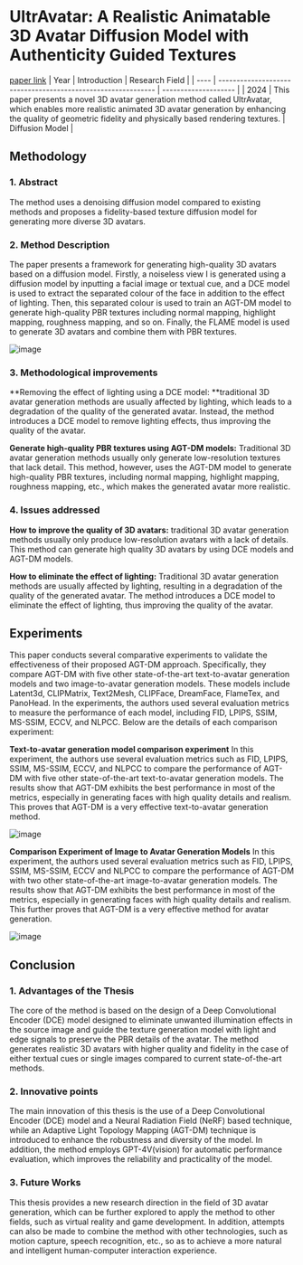 # UltrAvatar: A Realistic Animatable 3D Avatar Diffusion Model with Authenticity Guided Textures
[paper link](https://arxiv.org/pdf/2401.11078) 
| Year | Introduction                                                         | Research Field                 |
| ---- | ------------------------------------------------------------ | -------------------- |
| 2024 | This paper presents a novel 3D avatar generation method called UltrAvatar, which enables more realistic animated 3D avatar generation by enhancing the quality of geometric fidelity and physically based rendering textures.          |  Diffusion Model        |

## Methodology

### 1. Abstract
 The method uses a denoising diffusion model compared to existing methods and proposes a fidelity-based texture diffusion model for generating more diverse 3D avatars.

### 2. Method Description 
The paper presents a framework for generating high-quality 3D avatars based on a diffusion model. Firstly, a noiseless view I is generated using a diffusion model by inputting a facial image or textual cue, and a DCE model is used to extract the separated colour of the face in addition to the effect of lighting. Then, this separated colour is used to train an AGT-DM model to generate high-quality PBR textures including normal mapping, highlight mapping, roughness mapping, and so on. Finally, the FLAME model is used to generate 3D avatars and combine them with PBR textures.

![image](https://github.com/user-attachments/assets/b056001e-cace-4a85-a607-972c7df7d658)

### 3. Methodological improvements
**Removing the effect of lighting using a DCE model: **traditional 3D avatar generation methods are usually affected by lighting, which leads to a degradation of the quality of the generated avatar. Instead, the method introduces a DCE model to remove lighting effects, thus improving the quality of the avatar.

**Generate high-quality PBR textures using AGT-DM models:** Traditional 3D avatar generation methods usually only generate low-resolution textures that lack detail. This method, however, uses the AGT-DM model to generate high-quality PBR textures, including normal mapping, highlight mapping, roughness mapping, etc., which makes the generated avatar more realistic.

### 4. Issues addressed 
**How to improve the quality of 3D avatars:** traditional 3D avatar generation methods usually only produce low-resolution avatars with a lack of details. This method can generate high quality 3D avatars by using DCE models and AGT-DM models.

**How to eliminate the effect of lighting:** Traditional 3D avatar generation methods are usually affected by lighting, resulting in a degradation of the quality of the generated avatar. The method introduces a DCE model to eliminate the effect of lighting, thus improving the quality of the avatar.

## Experiments
This paper conducts several comparative experiments to validate the effectiveness of their proposed AGT-DM approach. Specifically, they compare AGT-DM with five other state-of-the-art text-to-avatar generation models and two image-to-avatar generation models. These models include Latent3d, CLIPMatrix, Text2Mesh, CLIPFace, DreamFace, FlameTex, and PanoHead. In the experiments, the authors used several evaluation metrics to measure the performance of each model, including FID, LPIPS, SSIM, MS-SSIM, ECCV, and NLPCC. Below are the details of each comparison experiment:

**Text-to-avatar generation model comparison experiment**
In this experiment, the authors use several evaluation metrics such as FID, LPIPS, SSIM, MS-SSIM, ECCV, and NLPCC to compare the performance of AGT-DM with five other state-of-the-art text-to-avatar generation models. The results show that AGT-DM exhibits the best performance in most of the metrics, especially in generating faces with high quality details and realism. This proves that AGT-DM is a very effective text-to-avatar generation method.

![image](https://github.com/user-attachments/assets/f33fe754-68e8-4841-9555-b350c4380848)

**Comparison Experiment of Image to Avatar Generation Models**
In this experiment, the authors used several evaluation metrics such as FID, LPIPS, SSIM, MS-SSIM, ECCV and NLPCC to compare the performance of AGT-DM with two other state-of-the-art image-to-avatar generation models. The results show that AGT-DM exhibits the best performance in most of the metrics, especially in generating faces with high quality details and realism. This further proves that AGT-DM is a very effective method for avatar generation. 

![image](https://github.com/user-attachments/assets/e5af7af0-0d69-4436-bba4-f88813276da1)

## Conclusion

### 1. Advantages of the Thesis
The core of the method is based on the design of a Deep Convolutional Encoder (DCE) model designed to eliminate unwanted illumination effects in the source image and guide the texture generation model with light and edge signals to preserve the PBR details of the avatar. The method generates realistic 3D avatars with higher quality and fidelity in the case of either textual cues or single images compared to current state-of-the-art methods.
 
### 2. Innovative points
The main innovation of this thesis is the use of a Deep Convolutional Encoder (DCE) model and a Neural Radiation Field (NeRF) based technique, while an Adaptive Light Topology Mapping (AGT-DM) technique is introduced to enhance the robustness and diversity of the model. In addition, the method employs GPT-4V(vision) for automatic performance evaluation, which improves the reliability and practicality of the model. 

### 3. Future Works
This thesis provides a new research direction in the field of 3D avatar generation, which can be further explored to apply the method to other fields, such as virtual reality and game development. In addition, attempts can also be made to combine the method with other technologies, such as motion capture, speech recognition, etc., so as to achieve a more natural and intelligent human-computer interaction experience.  
